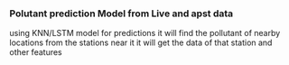 ### Polutant prediction Model from Live and apst data

using KNN/LSTM model for predictions
it will find the pollutant of nearby locations from the stations near it 
it will get the data of that station and other features
